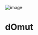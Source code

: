 
![image](https://github.com/home-gihub/dOmut/assets/124263428/3d440f43-cdcb-42ef-85da-69fc5b415c24)
# dOmut

